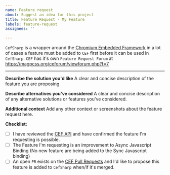 ```yaml
---
name: Feature request
about: Suggest an idea for this project
title: Feature Request - My Feature
labels: feature-request
assignees: ''

---
```


`CefSharp` is a wrapper around the [Chromium Embedded Framework](https://bitbucket.org/chromiumembedded/cef/overview) in a lot of cases a feature must be added to `CEF` first before it can be used in `CefSharp`. `CEF` has it's own `Feature Request Forum` at https://magpcss.org/ceforum/viewforum.php?f=7

--- 

**Describe the solution you'd like**
A clear and concise description of the feature you are proposing

**Describe alternatives you've considered**
A clear and concise description of any alternative solutions or features you've considered.

**Additional context**
Add any other context or screenshots about the feature request here.

**Checklist:**
- [ ] I have reviewed the [CEF API](https://magpcss.org/ceforum/apidocs3/index-all.html) and have confirmed the feature I'm requesting is possible.
- [ ] The Feature I'm requesting is an improvement to Async Javascript Binding (No new feature are being added to the Sync Javascript binding)
- [ ] An open `PR` exists on the [CEF Pull Requests](https://bitbucket.org/chromiumembedded/cef/pull-requests/) and I'd like to propose this feature is added to `CefSharp` when/if it's merged.
